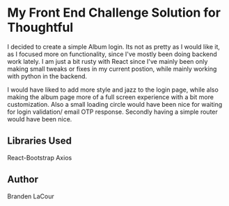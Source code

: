 # My Front End Challenge Solution for Thoughtful

I decided to create a simple Album login. Its not as pretty as I would like it, as I focused more on functionality, since I've mostly been doing backend work lately.
I am just a bit rusty with React since I've mainly been only making small tweaks or fixes in my current postion, while mainly working with python in the backend.

I would have liked to add more style and jazz to the login page, while also making the album page more of a full screen experience with a bit more customization. Also a small loading circle would have been nice for waiting for login validation/ email OTP response. Secondly having a simple router would have been nice.

## Libraries Used

React-Bootstrap
Axios

## Author
Branden LaCour
